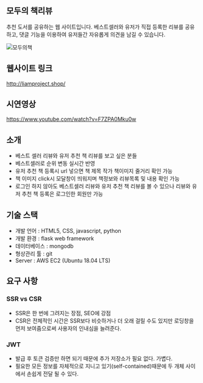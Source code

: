 ## 모두의 책리뷰
추천 도서를 공유하는 웹 사이트입니다.
베스트셀러와 유저가 직접 등록한 리뷰를 공유하고, 댓글 기능을 이용하여 유저들간 자유롭게 의견을 남길 수 있습니다.  

![모두의책](https://user-images.githubusercontent.com/78454645/140516769-f59631bd-55d0-4e6a-bb13-696f7eaeabeb.png)

## 웹사이트 링크
http://liamproject.shop/

## 시연영상
https://www.youtube.com/watch?v=F7ZPA0Mku0w


## 소개
- 베스트 셀러 리뷰와 유저 추천 책 리뷰를 보고 싶은 분들
- 베스트셀러로 순위 변동 실시간 반영
- 유저 추천 책 등록시 url 넣으면 책 제목 작가 책이미지 줄거리 확인 가능
- 책 이미지 click시 모달창이 띄워지며 책정보와 리뷰목록 및 내용 확인 가능
- 로그인 하지 않아도 베스트셀러 리뷰와 유저 추천 책 리뷰를 볼 수 있으나 리뷰와 유저 추천 책 등록은 로그인한 회원만 가능

## 기술 스택
- 개발 언어 : HTML5, CSS, javascript, python
- 개발 환경 : flask web framework
- 데이터베이스 : mongodb
- 형상관리 툴 : git
- Server : AWS EC2 (Ubuntu 18.04 LTS) 


## 요구 사항
### SSR vs CSR
- SSR은 한 번에 그려지는 장점, SEO에 강점
- CSR은 전체적인 시간은 SSR보다 비슷하거나 더 오래 걸릴 수도 있지만 로딩창을 먼저 보여줌으로써 사용자의 인내심을 늘려준다.

### JWT
- 발급 후 토큰 검증만 하면 되기 때문에 추가 저장소가 필요 없다. 가볍다.
- 필요한 모든 정보를 자체적으로 지니고 있기(self-contained)때문에 두 개체 사이에서 손쉽게 전달 될 수 있다.

